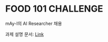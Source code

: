# FOOD 101 CHALLENGE
mAy-I의 AI Researcher 채용

과제 설명 문서: [Link](https://www.notion.so/mayi/mAy-I-Researcher-Recruit-Assignment-d08e5fd71d26470aa138a747fbebfd75)
